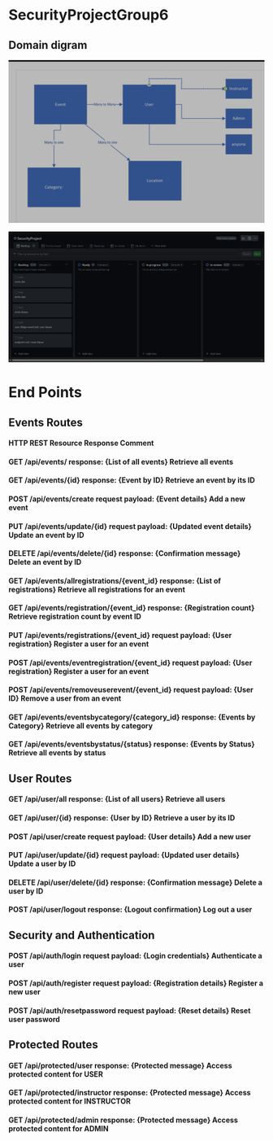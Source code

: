 # SecurityProjectGroup6

## Domain digram

![img_2.png](img_2.png)


![img_1.png](img_1.png)



# End Points

## Events Routes 
#### HTTP 	REST Resource 		                        Response                                   Comment
#### GET     /api/events/                                response: {List of all events}             Retrieve all events
#### GET     /api/events/{id}                            response: {Event by ID}                    Retrieve an event by its ID
#### POST    /api/events/create                          request payload: {Event details}           Add a new event
#### PUT     /api/events/update/{id}                     request payload: {Updated event details}   Update an event by ID
#### DELETE  /api/events/delete/{id}                     response: {Confirmation message}           Delete an event by ID
#### GET     /api/events/allregistrations/{event_id}     response: {List of registrations}          Retrieve all registrations for an event
#### GET     /api/events/registration/{event_id}         response: {Registration count}             Retrieve registration count by event ID
#### PUT     /api/events/registrations/{event_id}        request payload: {User registration}       Register a user for an event
#### POST    /api/events/eventregistration/{event_id}    request payload: {User registration}       Register a user for an event
#### POST    /api/events/removeuserevent/{event_id}      request payload: {User ID}                 Remove a user from an event
#### GET     /api/events/eventsbycategory/{category_id}  response: {Events by Category}             Retrieve all events by category
#### GET     /api/events/eventsbystatus/{status}         response: {Events by Status}               Retrieve all events by status

## User Routes
#### GET     /api/user/all                               response: {List of all users}              Retrieve all users
#### GET     /api/user/{id}                              response: {User by ID}                     Retrieve a user by its ID
#### POST    /api/user/create                            request payload: {User details}            Add a new user
#### PUT     /api/user/update/{id}                       request payload: {Updated user details}    Update a user by ID
#### DELETE  /api/user/delete/{id}                       response: {Confirmation message}           Delete a user by ID
#### POST    /api/user/logout                            response: {Logout confirmation}            Log out a user

## Security and Authentication
#### POST    /api/auth/login                             request payload: {Login credentials}       Authenticate a user
#### POST    /api/auth/register                          request payload: {Registration details}    Register a new user
#### POST    /api/auth/resetpassword                     request payload: {Reset details}           Reset user password

## Protected Routes
#### GET     /api/protected/user                         response: {Protected message}              Access protected content for USER
#### GET     /api/protected/instructor                   response: {Protected message}              Access protected content for INSTRUCTOR
#### GET     /api/protected/admin                        response: {Protected message}              Access protected content for ADMIN




